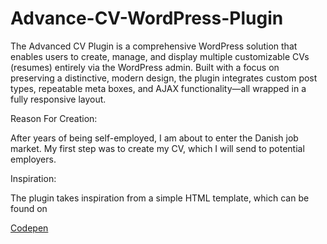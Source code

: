# Advance-CV-WordPress-Plugin
The Advanced CV Plugin is a comprehensive WordPress solution that enables users to create, manage, and display multiple customizable CVs (resumes) entirely via the WordPress admin. Built with a focus on preserving a distinctive, modern design, the plugin integrates custom post types, repeatable meta boxes, and AJAX functionality—all wrapped in a fully responsive layout.

Reason For Creation:

After years of being self-employed, I am about to enter the Danish job market. My first step was to create my CV, which I will send to potential employers.

Inspiration:

The plugin takes inspiration from a simple HTML template, which can be found on

[Codepen](https://codepen.io/astronaomical/pen/KexYgb)